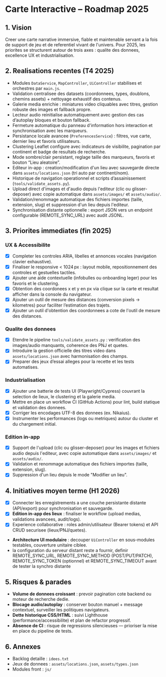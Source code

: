 ﻿# Carte Interactive – Roadmap 2025

## 1. Vision
Creer une carte narrative immersive, fiable et maintenable servant a la fois de support de jeu et de referentiel vivant de l'univers. Pour 2025, les priorites se structurent autour de trois axes : qualite des donnees, excellence UX et industrialisation.

## 2. Realisations recentes (T4 2025)
- Modules `DataService`, `MapController`, `UiController` stabilises et orchestres par `main.js`.
- Validation centralisee des datasets (coordonnees, types, doublons, chemins assets) + nettoyage exhaustif des contenus.
- Galerie media enrichie : miniatures video cliquables avec titres, gestion robuste des images et fallback propre.
- Lecteur audio reinitialise automatiquement avec gestion des cas d’autoplay bloques et bouton fallback.
- Fermeture automatique du panneau d'information hors interaction et synchronisation avec les marqueurs.
- Persistance locale avancee (`PreferencesService`) : filtres, vue carte, dernier lieu et favoris utilisateurs.
- Clustering Leaflet configure avec indicateurs de visibilite, pagination par continent et badge de resultats de recherche.
- Mode sombre/clair persistant, reglage taille des marqueurs, favoris et bouton “Lieu aleatoire”.
- Editeur in-app : creation/modification d'un lieu avec sauvegarde directe dans `assets/locations.json` (tri auto par continent/nom).
- Historique de navigation operationnel et scripts d’assainissement (`tools/validate_assets.py`).
- Upload direct d'images et d'audio depuis l'editeur (clic ou glisser-deposer) avec copie automatique dans `assets/images/` et `assets/audio/`.
- Validation/renommage automatique des fichiers importes (taille, extension, slug) et suppression d'un lieu depuis l'editeur.
- Synchronisation distante optionnelle : export JSON vers un endpoint configurable (REMOTE_SYNC_URL) avec audit JSONL.

## 3. Priorites immediates (fin 2025)


### UX & Accessibilite
- [x] Completer les controles ARIA, libelles et annonces vocales (navigation clavier exhaustive).
- [x] Finaliser le responsive < 1024 px : layout mobile, repositionnement des controles et gestuelles tactiles.
- [x] Ajouter une aide contextuelle (infobulles ou onboarding leger) pour les favoris et le clustering.
- [x] Obtention des coordonees x et y en px via clique sur la carte et resultat afficher dans la console du navigateur.
- [x] Ajouter un outil de mesure des distances (conversion pixels → kilometres) pour faciliter l’estimation des trajets.
- [x] Ajouter un outil d'obtention des coordonnees a cote de l'outil de mesure des distances.

### Qualite des donnees
- [x] Etendre le pipeline `tools/validate_assets.py` : verification des images/audio manquants, coherence des PNJ et quetes.
- [x] Introduire la gestion officielle des titres video dans `assets/locations.json` avec harmonisation des champs.
- [x] Preparer des jeux d’essai alleges pour la recette et les tests automatises.

### Industrialisation
- [x] Ajouter une batterie de tests UI (Playwright/Cypress) couvrant la selection de lieux, le clustering et la galerie media.
- [x] Mettre en place un workflow CI (GitHub Actions) pour lint, build statique et validation des donnees.
- [x] Corriger les encodages UTF-8 des donnees (ex. Nikaius).
- [x] Instrumenter les performances (logs ou metriques) autour du cluster et du chargement initial.

### Edition in-app
- [x] Support de l'upload (clic ou glisser-deposer) pour les images et fichiers audio depuis l'editeur, avec copie automatique dans `assets/images/` et `assets/audio/`.
- [x] Validation et renommage automatique des fichiers importes (taille, extension, slug).
- [x] Suppression d'un lieu depuis le mode "Modifier un lieu".

## 4. Initiatives moyen terme (H1 2026)
- [x] Connecter les enregistrements a une couche persistante distante (API/export) pour synchronisation et sauvegarde.
- [x] **Edition in-app des lieux** : finaliser le workflow (upload medias, validations avancees, audit/logs).
- [x] Experience collaborative : roles admin/utilisateur (Bearer tokens) et API CRUD securisee (lieux/PNJ/quetes).
- **Architecture UI modulaire** : decouper `UiController` en sous-modules testables, couverture unitaire ciblee.
- la configuration du serveur distant reste a fournir, definir REMOTE_SYNC_URL, REMOTE_SYNC_METHOD (POST/PUT/PATCH), REMOTE_SYNC_TOKEN (optionnel) et REMOTE_SYNC_TIMEOUT avant de tester la synchro distante

## 5. Risques & parades
- **Volume de donnees croissant** : prevoir pagination cote backend ou moteur de recherche dedie.
- **Blocage audio/autoplay** : conserver bouton manuel + message contextuel, surveiller les politiques navigateurs.
- **Dette historique CSS/HTML** : suivi Lighthouse (performance/accessibilite) et plan de refactor progressif.
- **Absence de CI** : risque de regressions silencieuses — prioriser la mise en place du pipeline de tests.

## 6. Annexes
- Backlog detaille : `idees.txt`
- Jeux de donnees : `assets/locations.json`, `assets/types.json`
- Modules front : `js/`
